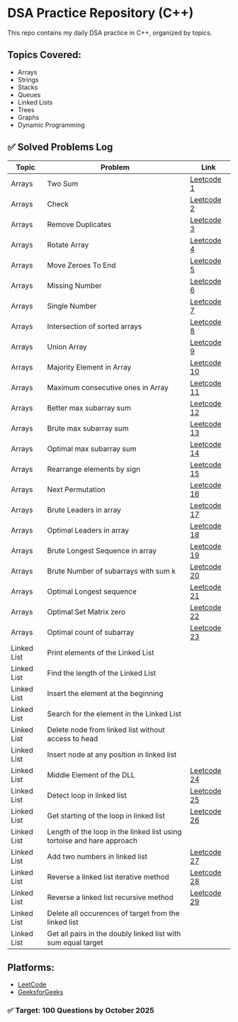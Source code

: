# DSA Practice Repository (C++)

This repo contains my daily DSA practice in C++, organized by topics.

## Topics Covered:
- Arrays
- Strings
- Stacks
- Queues
- Linked Lists
- Trees
- Graphs
- Dynamic Programming

## ✅ Solved Problems Log

| Topic  | Problem | Link |
|--------|---------|------|
| Arrays | Two Sum | [Leetcode 1](https://leetcode.com/problems/two-sum/) |
| Arrays | Check   | [Leetcode 2](https://leetcode.com/problems/check-if-array-is-sorted-and-rotated/) |
| Arrays | Remove Duplicates | [Leetcode 3](https://leetcode.com/problems/remove-duplicates-from-sorted-arrays/) |
| Arrays | Rotate Array | [Leetcode 4](https://leetcode.com/problems/rotate-array/) |
| Arrays | Move Zeroes To End | [Leetcode 5](https://leetcode.com/problems/move-zeroes/) |
| Arrays | Missing Number | [Leetcode 6](https://leetcode.com/problems/missing-number/) |
| Arrays | Single Number | [Leetcode 7](https://leetcode.com/problems/single-number/) |
| Arrays | Intersection of sorted arrays | [Leetcode 8](https://leetcode.com/problems/intersection-of-array/) |
| Arrays | Union Array | [Leetcode 9](https://leetcode.com/problems/union-array/) |
| Arrays | Majority Element in Array | [Leetcode 10](https://leetcode.com/problems/majority-element/) |
| Arrays | Maximum consecutive ones in Array | [Leetcode 11](https://leetcode.com/problems/max-consecutive-ones/) |
| Arrays | Better max subarray sum | [Leetcode 12](https://leetcode.com/problems/max-subarray-sum/) |
| Arrays | Brute max subarray sum | [Leetcode 13](https://leetcode.com/problems/max-subarray-sum/) |
| Arrays | Optimal max subarray sum| [Leetcode 14](https://leetcode.com/problems/max-subarray-sum/) |
| Arrays | Rearrange elements by sign | [Leetcode 15](https://leetcode.com/problems/rearrange-array-elements-by-sign/) |
| Arrays | Next Permutation | [Leetcode 16](https://leetcode.com/problems/next-permutation/) |
| Arrays | Brute Leaders in array | [Leetcode 17](https://leetcode.com/problems/leaders-in-array/) |
| Arrays | Optimal Leaders in array | [Leetcode 18](https://leetcode.com/problems/leaders-in-array/) |
| Arrays | Brute Longest Sequence in array | [Leetcode 19](https://leetcode.com/problems/longest-consecutive-sequence/) |
| Arrays | Brute Number of subarrays with sum k | [Leetcode 20](https://leetcode.com/problems/subarray-sum-equals-k/) |
| Arrays | Optimal Longest sequence | [Leetcode 21](https://leetcode.com/problems/longest-consecutive-sequence/) |
| Arrays | Optimal Set Matrix zero | [Leetcode 22](https://leetcode.com/problems/set-matrix-zeroes/) |
| Arrays | Optimal count of subarray | [Leetcode 23](https://leetcode.com/problems/subarray-sum-equals-k/) |
| Linked List | Print elements of the Linked List | 
| Linked List | Find the length of the Linked List | 
| Linked List | Insert the element at the beginning | 
| Linked List | Search for the element in the Linked List | 
| Linked List | Delete node from linked list without access to head |
| Linked List | Insert node at any position in linked list |
| Linked List | Middle Element of the DLL | [Leetcode 24](https://leetcode.com/problems/middle-of-the-linked-list/) |
| Linked List | Detect loop in linked list | [Leetcode 25](https://leetcode.com/problems/linked-list-cycle/) |
| Linked List | Get starting of the loop in linked list | [Leetcode 26](https://leetcode.com/problems/inked-list-cycle-ii/) |
| Linked List | Length of the loop in the linked list using tortoise and hare approach |
| Linked List | Add two numbers in linked list| [Leetcode 27](https://leetcode.com/problems/add-two-numbers/) |
| Linked List | Reverse a linked list iterative method | [Leetcode 28](https://leetcode.com/problems/reverse-linked-list/) |
| Linked List | Reverse a linked list recursive method | [Leetcode 29](https://leetcode.com/problems/reverse-linked-list/) |
| Linked List | Delete all occurences of target from the linked list |
| Linked List | Get all pairs in the doubly linked list with sum equal target |

## Platforms:
- [LeetCode](https://leetcode.com/)
- [GeeksforGeeks](https://auth.geeksforgeeks.org/)

### ✅ Target: 100 Questions by October 2025
